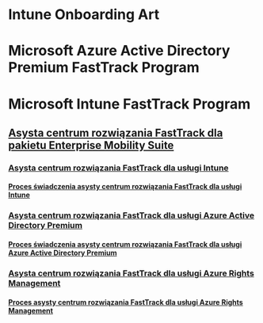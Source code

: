 # Intune Onboarding Art
# Microsoft Azure Active Directory Premium FastTrack Program
# Microsoft Intune FastTrack Program
## [Asysta centrum rozwiązania FastTrack dla pakietu Enterprise Mobility Suite](FastTrack_Center_Benefit_for_Enterprise_Mobility_Suite.md)
### [Asysta centrum rozwiązania FastTrack dla usługi Intune](FastTrack_Center_Benefit_for_Intune.md)
#### [Proces świadczenia asysty centrum rozwiązania FastTrack dla usługi Intune](FastTrack_Center_Benefit_Process_for_Intune.md)
### [Asysta centrum rozwiązania FastTrack dla usługi Azure Active Directory Premium](FastTrack_Center_Benefit_for_Azure_Active_Directory_Premium.md)
#### [Proces świadczenia asysty centrum rozwiązania FastTrack dla usługi Azure Active Directory Premium ](FastTrack_Center_Benefit_Process_for_Azure_Active_Directory_Premium_.md)
### [Asysta centrum rozwiązania FastTrack dla usługi Azure Rights Management](FastTrack_Center_Benefit_for_Azure_Rights_Management.md)
#### [Proces asysty centrum rozwiązania FastTrack dla usługi Azure Rights Management](FastTrack_Center_Benefit_Process_for_Azure_Rights_Management.md)
